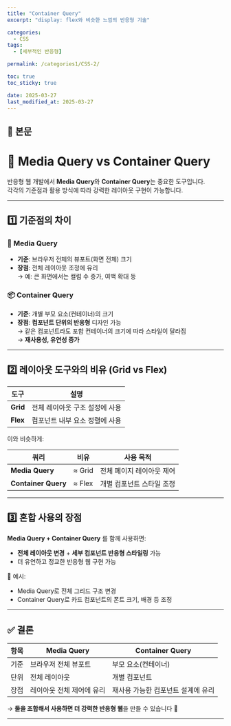 ```yaml
---
title: "Container Query"
excerpt: "display: flex와 비슷한 느낌의 반응형 기술"

categories:
  - CSS
tags:
  - [세부적인 반응형]

permalink: /categories1/CSS-2/

toc: true
toc_sticky: true

date: 2025-03-27
last_modified_at: 2025-03-27
---
```


## 🦥 본문

# 🧩 Media Query vs Container Query

반응형 웹 개발에서 **Media Query**와 **Container Query**는 중요한 도구입니다.  
각각의 기준점과 활용 방식에 따라 강력한 레이아웃 구현이 가능합니다.

---

## 1️⃣ 기준점의 차이

### 📱 Media Query

- **기준**: 브라우저 전체의 뷰포트(화면 전체) 크기
- **장점**: 전체 레이아웃 조정에 유리  
  → 예: 큰 화면에서는 컬럼 수 증가, 여백 확대 등

### 📦 Container Query

- **기준**: 개별 부모 요소(컨테이너)의 크기
- **장점**: **컴포넌트 단위의 반응형** 디자인 가능  
  → 같은 컴포넌트라도 포함 컨테이너의 크기에 따라 스타일이 달라짐  
  → **재사용성, 유연성 증가**

---

## 2️⃣ 레이아웃 도구와의 비유 (Grid vs Flex)

| 도구     | 설명                           |
| -------- | ------------------------------ |
| **Grid** | 전체 레이아웃 구조 설정에 사용 |
| **Flex** | 컴포넌트 내부 요소 정렬에 사용 |

이와 비슷하게:

| 쿼리                | 비유   | 사용 목적                 |
| ------------------- | ------ | ------------------------- |
| **Media Query**     | ≈ Grid | 전체 페이지 레이아웃 제어 |
| **Container Query** | ≈ Flex | 개별 컴포넌트 스타일 조정 |

---

## 3️⃣ 혼합 사용의 장점

**Media Query + Container Query** 를 함께 사용하면:

- **전체 레이아웃 변경** + **세부 컴포넌트 반응형 스타일링** 가능
- 더 유연하고 정교한 반응형 웹 구현 가능

🧪 예시:

- Media Query로 전체 그리드 구조 변경
- Container Query로 카드 컴포넌트의 폰트 크기, 배경 등 조정

---

## ✅ 결론

| 항목 | Media Query               | Container Query                    |
| ---- | ------------------------- | ---------------------------------- |
| 기준 | 브라우저 전체 뷰포트      | 부모 요소(컨테이너)                |
| 단위 | 전체 레이아웃             | 개별 컴포넌트                      |
| 장점 | 레이아웃 전체 제어에 유리 | 재사용 가능한 컴포넌트 설계에 유리 |

→ **둘을 조합해서 사용하면 더 강력한 반응형 웹**을 만들 수 있습니다 💪

---
